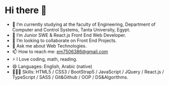 # Hi there 👋

<!-- 
**Eslam-Mohamed78/Eslam-Mohamed78** is a ✨ _special_ ✨ repository because its `README.md` (this file) appears on your GitHub profile.

Here are some ideas to get you started:
-->
- 🔭 I’m currently studying at the faculty of Engineering, Department of Computer and Control Systems, Tanta University, Egypt.
- 🌱 I’m Junior SWE & React.js Front End Web Developer.
- 👯 I’m looking to collaborate on Front End Projects.
- 💬 Ask me about Web Technologies.
- 📫 How to reach me: em7506386@gmail.com
- ⚡ I Love coding, math, reading.
- 😄 Languages: English, Arabic (native)
- 🧑🏻‍💻 Skills: HTML5 / CSS3 / BootStrap5 / JavaScript / JQuery / React.js / TypeScript / SASS / Git&Github / OOP / DS&Algorithms.
